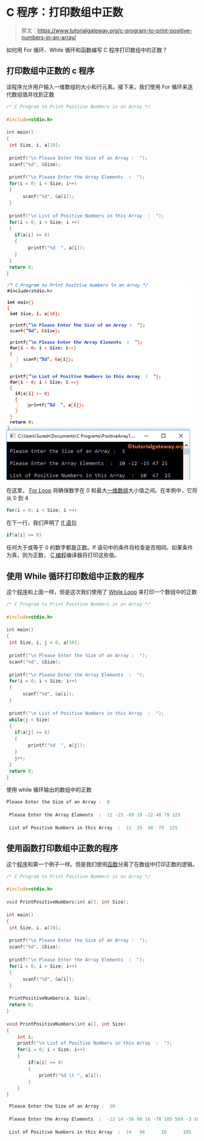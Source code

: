 # C 程序：打印数组中正数

> 原文：<https://www.tutorialgateway.org/c-program-to-print-positive-numbers-in-an-array/>

如何用 For 循环、While 循环和函数编写 C 程序打印数组中的正数？

## 打印数组中正数的 c 程序

该程序允许用户输入一维数组的大小和行元素。接下来，我们使用 For 循环来迭代数组值并找到正数

```c
/* C Program to Print Positive Numbers in an Array */

#include<stdio.h>

int main()
{
 int Size, i, a[10];

 printf("\n Please Enter the Size of an Array :  ");
 scanf("%d", &Size);

 printf("\n Please Enter the Array Elements  :  ");
 for(i = 0; i < Size; i++)
 {
      scanf("%d", &a[i]);
 }

 printf("\n List of Positive Numbers in this Array  :  "); 
 for(i = 0; i < Size; i ++)
 {
   if(a[i] >= 0)
   {
	   	printf("%d  ", a[i]);
   }
 }
 return 0;
}
```

![C Program to Print Positive Numbers in an Array 1](img/8edf716f8f2c1562950ddbe25279ee54.png)

在这里， [For Loop](https://www.tutorialgateway.org/for-loop-in-c-programming/) 将确保数字在 0 和最大[一维数组](https://www.tutorialgateway.org/array-in-c/)大小值之间。在本例中，它将从 0 到 4

```c
for(i = 0; i < Size; i ++)
```

在下一行，我们声明了 [If 语句](https://www.tutorialgateway.org/if-statement-in-c/ "If Statement in C")

```c
if(a[i] >= 0)
```

任何大于或等于 0 的数字都是正数。If 语句中的条件将检查是否相同。如果条件为真，则为正数， [C 编程](https://www.tutorialgateway.org/c-programming/)编译器将打印这些值。

## 使用 While 循环打印数组中正数的程序

这个[程序](https://www.tutorialgateway.org/c-programming-examples/)和上面一样，但是这次我们使用了 [While Loop](https://www.tutorialgateway.org/while-loop-in-c/) 来打印一个数组中的正数

```c
/* C Program to Print Positive Numbers in an Array */

#include<stdio.h>

int main()
{
 int Size, i, j = 0, a[10];

 printf("\n Please Enter the Size of an Array :  ");
 scanf("%d", &Size);

 printf("\n Please Enter the Array Elements  :  ");
 for(i = 0; i < Size; i++)
 {
      scanf("%d", &a[i]);
 }

 printf("\n List of Positive Numbers in this Array  :  "); 
 while(j < Size)
 {
   if(a[j] >= 0)
   {
	   	printf("%d  ", a[j]);
   }
   j++;
 }
 return 0;
}
```

使用 while 循环输出的数组中的正数

```c
Please Enter the Size of an Array :  8

 Please Enter the Array Elements  :  12 -25 -89 19 -22 48 79 125

 List of Positive Numbers in this Array  :  12  19  48  79  125
```

## 使用函数打印数组中正数的程序

这个[程序](https://www.tutorialgateway.org/c-programming-examples/)和第一个例子一样。但是我们使用[函数](https://www.tutorialgateway.org/functions-in-c/)分离了在数组中打印正数的逻辑。

```c
/* C Program to Print Positive Numbers in an Array */

#include<stdio.h>

void PrintPositiveNumbers(int a[], int Size);

int main()
{
 int Size, i, a[10];

 printf("\n Please Enter the Size of an Array :  ");
 scanf("%d", &Size);

 printf("\n Please Enter the Array Elements  :  ");
 for(i = 0; i < Size; i++)
 {
      scanf("%d", &a[i]);
 }

 PrintPositiveNumbers(a, Size);
 return 0;
}

void PrintPositiveNumbers(int a[], int Size)
{
	int i;
	printf("\n List of Positive Numbers in this Array  :  "); 		
 	for(i = 0; i < Size; i++)
  	{
  		if(a[i] >= 0)
  		{
  			printf("%d \t ", a[i]);
		}
    }
}
```

```c
 Please Enter the Size of an Array :  10

 Please Enter the Array Elements  :  -12 14 -56 98 16 -78 105 569 -3 100

 List of Positive Numbers in this Array  :  14 	 98 	 16 	 105 	 569 	 100 
```